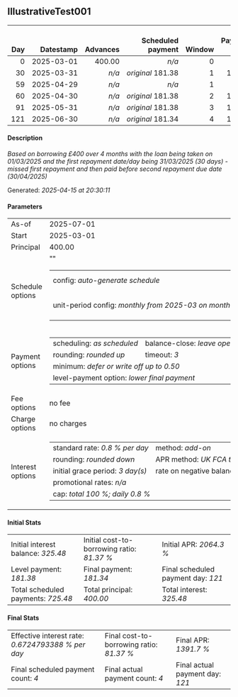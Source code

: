 <h2>IllustrativeTest001</h2>
<table>
    <thead style="vertical-align: bottom;">
        <th style="text-align: right;">Day</th>
        <th style="text-align: right;">Datestamp</th>
        <th style="text-align: right;">Advances</th>
        <th style="text-align: right;">Scheduled payment</th>
        <th style="text-align: right;">Window</th>
        <th style="text-align: right;">Payment due</th>
        <th style="text-align: right;">Actual payments</th>
        <th style="text-align: right;">Generated payment</th>
        <th style="text-align: right;">Net effect</th>
        <th style="text-align: right;">Payment status</th>
        <th style="text-align: right;">Balance status</th>
        <th style="text-align: right;">Simple interest</th>
        <th style="text-align: right;">New interest</th>
        <th style="text-align: right;">New charges</th>
        <th style="text-align: right;">Principal portion</th>
        <th style="text-align: right;">Fee portion</th>
        <th style="text-align: right;">Interest portion</th>
        <th style="text-align: right;">Charges portion</th>
        <th style="text-align: right;">Fee refund</th>
        <th style="text-align: right;">Principal balance</th>
        <th style="text-align: right;">Fee balance</th>
        <th style="text-align: right;">Interest balance</th>
        <th style="text-align: right;">Charges balance</th>
        <th style="text-align: right;">Settlement figure</th>
        <th style="text-align: right;">Fee refund if&nbsp;settled</th>
    </thead>
    <tr style="text-align: right;">
        <td class="ci00">0</td>
        <td class="ci01" style="white-space: nowrap;">2025-03-01</td>
        <td class="ci02">400.00</td>
        <td class="ci03" style="white-space: nowrap;"><i>n/a<i></td>
        <td class="ci04">0</td>
        <td class="ci05">0.00</td>
        <td class="ci06"><i>n/a</i></td>
        <td class="ci07"><i>n/a</i></td>
        <td class="ci08">0.00</td>
        <td class="ci09"><i>none&nbsp;scheduled</i></td>
        <td class="ci10">open</td>
        <td class="ci13">0.0000</td>
        <td class="ci14">0.0000</td>
        <td class="ci15"><i>n/a</i></td>
        <td class="ci16">0.00</td>
        <td class="ci17">0.00</td>
        <td class="ci18">0.00</td>
        <td class="ci19">0.00</td>
        <td class="ci20">0.00</td>
        <td class="ci21">400.00</td>
        <td class="ci22">0.00</td>
        <td class="ci23">325.4800</td>
        <td class="ci24">0.00</td>
        <td class="ci25">400.00</td>
        <td class="ci26">0.00</td>
    </tr>
    <tr style="text-align: right;">
        <td class="ci00">30</td>
        <td class="ci01" style="white-space: nowrap;">2025-03-31</td>
        <td class="ci02"><i>n/a</i></td>
        <td class="ci03" style="white-space: nowrap;"><i>original</i> 181.38</td>
        <td class="ci04">1</td>
        <td class="ci05">181.38</td>
        <td class="ci06"><i>n/a</i></td>
        <td class="ci07"><i>n/a</i></td>
        <td class="ci08">0.00</td>
        <td class="ci09"><i>paid&nbsp;later&nbsp;in&nbsp;full</i></td>
        <td class="ci10">open</td>
        <td class="ci13">96.0000</td>
        <td class="ci14">0.0000</td>
        <td class="ci15"><i>n/a</i></td>
        <td class="ci16">0.00</td>
        <td class="ci17">0.00</td>
        <td class="ci18">0.00</td>
        <td class="ci19">0.00</td>
        <td class="ci20">0.00</td>
        <td class="ci21">400.00</td>
        <td class="ci22">0.00</td>
        <td class="ci23">325.4800</td>
        <td class="ci24">0.00</td>
        <td class="ci25">496.00</td>
        <td class="ci26">0.00</td>
    </tr>
    <tr style="text-align: right;">
        <td class="ci00">59</td>
        <td class="ci01" style="white-space: nowrap;">2025-04-29</td>
        <td class="ci02"><i>n/a</i></td>
        <td class="ci03" style="white-space: nowrap;"><i>n/a<i></td>
        <td class="ci04">1</td>
        <td class="ci05">0.00</td>
        <td class="ci06"><i>confirmed</i>&nbsp;181.38</td>
        <td class="ci07"><i>n/a</i></td>
        <td class="ci08">181.38</td>
        <td class="ci09"><i>extra&nbsp;payment</i></td>
        <td class="ci10">open</td>
        <td class="ci13">92.8000</td>
        <td class="ci14">0.0000</td>
        <td class="ci15"><i>n/a</i></td>
        <td class="ci16">0.00</td>
        <td class="ci17">0.00</td>
        <td class="ci18">181.38</td>
        <td class="ci19">0.00</td>
        <td class="ci20">0.00</td>
        <td class="ci21">400.00</td>
        <td class="ci22">0.00</td>
        <td class="ci23">144.1000</td>
        <td class="ci24">0.00</td>
        <td class="ci25">407.42</td>
        <td class="ci26">0.00</td>
    </tr>
    <tr style="text-align: right;">
        <td class="ci00">60</td>
        <td class="ci01" style="white-space: nowrap;">2025-04-30</td>
        <td class="ci02"><i>n/a</i></td>
        <td class="ci03" style="white-space: nowrap;"><i>original</i> 181.38</td>
        <td class="ci04">2</td>
        <td class="ci05">181.38</td>
        <td class="ci06"><i>confirmed</i>&nbsp;181.38</td>
        <td class="ci07"><i>n/a</i></td>
        <td class="ci08">181.38</td>
        <td class="ci09"><i>payment&nbsp;made</i></td>
        <td class="ci10">open</td>
        <td class="ci13">3.2000</td>
        <td class="ci14">0.0000</td>
        <td class="ci15"><i>n/a</i></td>
        <td class="ci16">37.28</td>
        <td class="ci17">0.00</td>
        <td class="ci18">144.10</td>
        <td class="ci19">0.00</td>
        <td class="ci20">0.00</td>
        <td class="ci21">362.72</td>
        <td class="ci22">0.00</td>
        <td class="ci23">0.0000</td>
        <td class="ci24">0.00</td>
        <td class="ci25">229.24</td>
        <td class="ci26">0.00</td>
    </tr>
    <tr style="text-align: right;">
        <td class="ci00">91</td>
        <td class="ci01" style="white-space: nowrap;">2025-05-31</td>
        <td class="ci02"><i>n/a</i></td>
        <td class="ci03" style="white-space: nowrap;"><i>original</i> 181.38</td>
        <td class="ci04">3</td>
        <td class="ci05">181.38</td>
        <td class="ci06"><i>confirmed</i>&nbsp;181.38</td>
        <td class="ci07"><i>n/a</i></td>
        <td class="ci08">181.38</td>
        <td class="ci09"><i>payment&nbsp;made</i></td>
        <td class="ci10">open</td>
        <td class="ci13">89.9546</td>
        <td class="ci14">0.0000</td>
        <td class="ci15"><i>n/a</i></td>
        <td class="ci16">181.38</td>
        <td class="ci17">0.00</td>
        <td class="ci18">0.00</td>
        <td class="ci19">0.00</td>
        <td class="ci20">0.00</td>
        <td class="ci21">181.34</td>
        <td class="ci22">0.00</td>
        <td class="ci23">0.0000</td>
        <td class="ci24">0.00</td>
        <td class="ci25">137.81</td>
        <td class="ci26">0.00</td>
    </tr>
    <tr style="text-align: right;">
        <td class="ci00">121</td>
        <td class="ci01" style="white-space: nowrap;">2025-06-30</td>
        <td class="ci02"><i>n/a</i></td>
        <td class="ci03" style="white-space: nowrap;"><i>original</i> 181.34</td>
        <td class="ci04">4</td>
        <td class="ci05">181.34</td>
        <td class="ci06"><i>confirmed</i>&nbsp;181.34</td>
        <td class="ci07"><i>n/a</i></td>
        <td class="ci08">181.34</td>
        <td class="ci09"><i>payment&nbsp;made</i></td>
        <td class="ci10">closed</td>
        <td class="ci13">43.5216</td>
        <td class="ci14">0.0000</td>
        <td class="ci15"><i>n/a</i></td>
        <td class="ci16">181.34</td>
        <td class="ci17">0.00</td>
        <td class="ci18">0.00</td>
        <td class="ci19">0.00</td>
        <td class="ci20">0.00</td>
        <td class="ci21">0.00</td>
        <td class="ci22">0.00</td>
        <td class="ci23">0.0000</td>
        <td class="ci24">0.00</td>
        <td class="ci25">0.00</td>
        <td class="ci26">0.00</td>
    </tr>
</table>
<p><h4>Description</h4><i>Based on borrowing £400 over 4 months with the loan being taken on 01/03/2025 and the first repayment date/day being 31/03/2025 (30 days) - missed first repayment and then paid before second repayment due date (30/04/2025)</i></p><p>Generated: <i>2025-04-15 at 20:30:11</i></p><h4>Parameters</h4>
<table>
    <tr>
        <td>As-of</td>
        <td>2025-07-01</td>
    </tr>
    <tr>
        <td>Start</td>
        <td>2025-03-01</td>
    </tr>
    <tr>
        <td>Principal</td>
        <td>400.00</td>
    </tr>
    <tr>
        <td>Schedule options</td>
        <td>
            <table>
                <tr>
                    <td>config: <i>auto-generate schedule</i></td>
                    <td>payment count: <i>4</i></td>
                </tr>
                <tr>
                    <td style="white-space: nowrap;">unit-period config: <i>monthly from 2025-03 on month-end</i></td>""
                    <td>max duration: <i>unlimited</i></td>
                </tr>
            </table>
        </td>
    </tr>
    <tr>
        <td>Payment options</td>
        <td>
            <table>
                <tr>
                    <td>scheduling: <i>as scheduled</i></td>
                    <td>balance-close: <i>leave&nbsp;open&nbsp;balance</i></td>
                </tr>
                <tr>
                    <td>rounding: <i>rounded up</i></td>
                    <td>timeout: <i>3</i></td>
                </tr>
                <tr>
                    <td colspan='2'>minimum: <i>defer&nbsp;or&nbsp;write&nbsp;off&nbsp;up&nbsp;to&nbsp;0.50</i></td>
                </tr>
                <tr>
                    <td colspan='2'>level-payment option: <i>lower&nbsp;final&nbsp;payment</i></td>
                </tr>
            </table>
        </td>
    </tr>
    <tr>
        <td>Fee options</td>
        <td>no fee
        </td>
    </tr>
    <tr>
        <td>Charge options</td>
        <td>no charges
        </td>
    </tr>
    <tr>
        <td>Interest options</td>
        <td>
            <table>
                <tr>
                    <td>standard rate: <i>0.8 % per day</i></td>
                    <td>method: <i>add-on</i></td>
                </tr>
                <tr>
                    <td>rounding: <i>rounded down</i></td>
                    <td>APR method: <i>UK FCA to 1 d.p.</i></td>
                </tr>
                <tr>
                    <td>initial grace period: <i>3 day(s)</i></td>
                    <td>rate on negative balance: <i>zero</i></td>
                </tr>
                <tr>
                    <td colspan="2">promotional rates: <i><i>n/a</i></i></td>
                </tr>
                <tr>
                    <td colspan="2">cap: <i>total 100 %; daily 0.8 %</td>
                </tr>
            </table>
        </td>
    </tr>
</table><h4>Initial Stats</h4>
<table>
    <tr>
        <td>Initial interest balance: <i>325.48</i></td>
        <td>Initial cost-to-borrowing ratio: <i>81.37 %</i></td>
        <td>Initial APR: <i>2064.3 %</i></td>
    </tr>
    <tr>
        <td>Level payment: <i>181.38</i></td>
        <td>Final payment: <i>181.34</i></td>
        <td>Final scheduled payment day: <i>121</i></td>
    </tr>
    <tr>
        <td>Total scheduled payments: <i>725.48</i></td>
        <td>Total principal: <i>400.00</i></td>
        <td>Total interest: <i>325.48</i></td>
    </tr>
</table>
<h4>Final Stats</h4>
<table>
    <tr>
        <td>Effective interest rate: <i>0.6724793388 % per day</i></td>
        <td>Final cost-to-borrowing ratio: <i>81.37 %</i></td>
        <td>Final APR: <i>1391.7 %</i></td>
    </tr>
    <tr>
        <td>Final scheduled payment count: <i>4</i></td>
        <td>Final actual payment count: <i>4</i></td>
        <td>Final actual payment day: <i>121</i></td>
    </tr>
</table>

